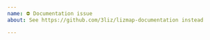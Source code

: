 ```yaml
---
name: ⛔ Documentation issue
about: See https://github.com/3liz/lizmap-documentation instead

---
```


<!-- The documentation is in an other repository. Open an issue
 at https://github.com/3liz/lizmap-documentation/issues -->
